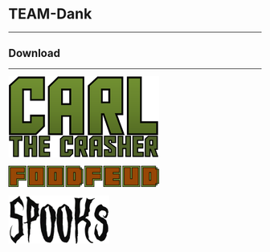 # TEAM-Dank

---

## Download  
  
---
[<img src="img/CarGameLogo.png" alt="Carl The Crasher" style="width: 300px;"/>](apps/Car-Game.jar)  

[<img src="img/FoodFeudLogo.png" alt="FoodFeud" style="width: 300px;"/>](apps/food-feud.jar)  

[<img src="img/SpooksLogo.png" alt="Spooks" style="width: 200px;"/>](apps/spooks.jar)